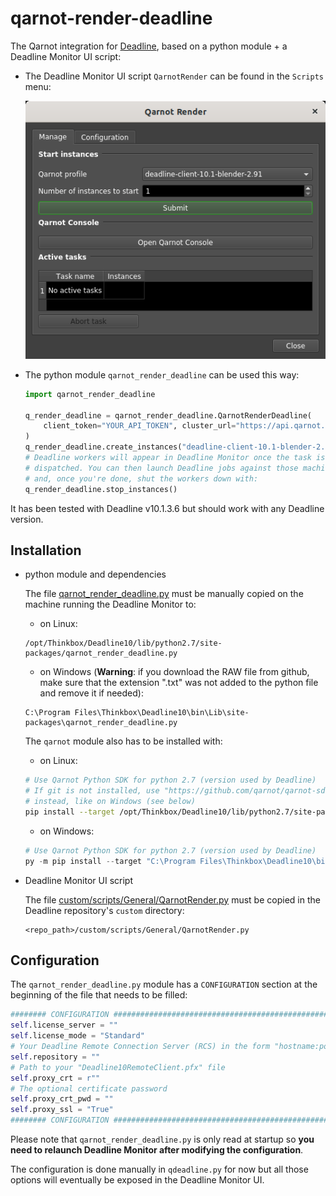 # qarnot-render-deadline

The Qarnot integration for [Deadline](https://www.awsthinkbox.com/deadline), based on a python module + a Deadline Monitor UI script:

* The Deadline Monitor UI script `QarnotRender` can be found in the `Scripts` menu:

  ![qarnot-render-deadline Deadline Monitor UI script](qarnot-render-deadline-monitor_ui_script.png "qarnot-render-deadline Deadline Monitor UI script")

* The python module `qarnot_render_deadline` can be used this way:

  ```python
  import qarnot_render_deadline

  q_render_deadline = qarnot_render_deadline.QarnotRenderDeadline(
      client_token="YOUR_API_TOKEN", cluster_url="https://api.qarnot.com"
  )
  q_render_deadline.create_instances("deadline-client-10.1-blender-2.91", 2)
  # Deadline workers will appear in Deadline Monitor once the task is fully
  # dispatched. You can then launch Deadline jobs against those machines
  # and, once you're done, shut the workers down with:
  q_render_deadline.stop_instances()
  ```

It has been tested with Deadline v10.1.3.6 but should work with any Deadline version.

## Installation

 * python module and dependencies

   The file [qarnot_render_deadline.py](qarnot_render_deadline.py) must be manually copied on the machine running the Deadline Monitor to:

   * on Linux:
   ```
   /opt/Thinkbox/Deadline10/lib/python2.7/site-packages/qarnot_render_deadline.py
   ```

   * on Windows (**Warning**: if you download the RAW file from github, make sure that the extension ".txt" was not added to the python file and remove it if needed):
   ```
   C:\Program Files\Thinkbox\Deadline10\bin\Lib\site-packages\qarnot_render_deadline.py
   ```

   The `qarnot` module also has to be installed with:

   * on Linux:
   ```bash
   # Use Qarnot Python SDK for python 2.7 (version used by Deadline)
   # If git is not installed, use "https://github.com/qarnot/qarnot-sdk-python-27/archive/refs/heads/master.zip"
   # instead, like on Windows (see below)
   pip install --target /opt/Thinkbox/Deadline10/lib/python2.7/site-packages git+https://github.com/qarnot/qarnot-sdk-python-27.git
   ```

   * on Windows:
   ```powershell
   # Use Qarnot Python SDK for python 2.7 (version used by Deadline)
   py -m pip install --target "C:\Program Files\Thinkbox\Deadline10\bin\Lib\site-packages" "https://github.com/qarnot/qarnot-sdk-python-27/archive/refs/heads/master.zip"
   ```
 * Deadline Monitor UI script

   The file [custom/scripts/General/QarnotRender.py](custom/scripts/General/QarnotRender.py) must be copied in the Deadline repository's `custom` directory:

   ```
   <repo_path>/custom/scripts/General/QarnotRender.py
   ```

## Configuration

The `qarnot_render_deadline.py` module has a `CONFIGURATION` section at the beginning of the file that needs to be filled:

```python
######## CONFIGURATION #########################################################
self.license_server = ""
self.license_mode = "Standard"
# Your Deadline Remote Connection Server (RCS) in the form "hostname:port"
self.repository = ""
# Path to your "Deadline10RemoteClient.pfx" file
self.proxy_crt = r""
# The optional certificate password
self.proxy_crt_pwd = ""
self.proxy_ssl = "True"
######## CONFIGURATION #########################################################
```

Please note that `qarnot_render_deadline.py` is only read at startup so **you need to relaunch Deadline Monitor after modifying the configuration**.

The configuration is done manually in `qdeadline.py` for now but all those options will eventually be exposed in the Deadline Monitor UI.
